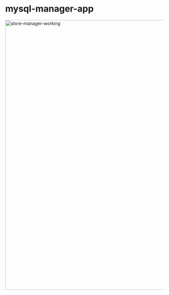 # mysql-manager-app

<img width="856" alt="store-manager-working" src="https://user-images.githubusercontent.com/36710861/42070366-921b234a-7b1b-11e8-9672-631c3e745f3e.png">
